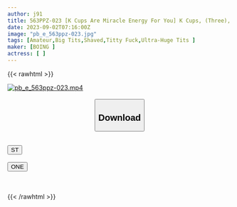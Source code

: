 ```yaml
---
author: j91
title: 563PPZ-023 [K Cups Are Miracle Energy For You] K Cups, (Three), No Bra Walking, East Tower, Jump Rope, Nipple Twisting, Titty Fuck, Cosplay Sex. [Boob Zuriko. 】 (Ao Hazuki)
date: 2023-09-02T07:16:00Z
image: "pb_e_563ppz-023.jpg"
tags: [Amateur,Big Tits,Shaved,Titty Fuck,Ultra-Huge Tits ]
maker: [BOING ]
actress: [ ]
---
```



{{< rawhtml >}}

<div class="video" data-videoid="m1M7qY3rokib3aY">
    <a href="javascript:;">
        <img src="https://my.j91.asia/posts/pb_e_563ppz-023/pb_e_563ppz-023.jpg" width="WIDTH" height="HEIGHT" alt="pb_e_563ppz-023.mp4" loading="lazy">
    </a>
</div>

<script type="text/javascript" src="https://j91.asia/asset/on-demand-st.js"></script>

<br>
  <link rel="stylesheet" href="https://j91.asia/asset/bs5.css">
  
  <center>
  <button class="btn btn-primary" type="button" data-bs-toggle="collapse" data-bs-target=".multi-collapse" aria-expanded="false" aria-controls="multiCollapseExample1 multiCollapseExample2"><h2>Download</h2></button></center>
</p>
<div class="row">
  <div class="col">
    <div class="collapse multi-collapse" id="multiCollapseExample1">
      <div class="card card-body">
	      	      <br>
<div class="buttons">  
<a href="https://streamtape.to/v/m1M7qY3rokib3aY"><button class="btn-hover color-3"><i class="fa fa-download"></i> ST</button></a></div>
    </div>
  </div>
</div>
  <div class="col">
    <div class="collapse multi-collapse" id="multiCollapseExample2">
      <div class="card card-body">
	      <br>
<div class="buttons">
    <a href="https://oneupload.to/q4zwhzjxxkem"><button class="btn-hover color-9"><i class="fa fa-download"></i> ONE</button></a></div>
<br><br>
      </div>
    </div>
  </div>
</div>

{{< /rawhtml >}}
